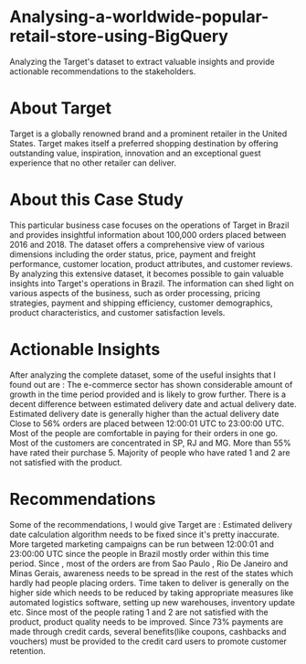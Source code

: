 # Analysing-a-worldwide-popular-retail-store-using-BigQuery
Analyzing the Target's dataset to extract valuable insights and provide actionable recommendations to the stakeholders.

# About Target
Target is a globally renowned brand and a prominent retailer in the United States. Target makes itself a preferred shopping destination by offering outstanding value, inspiration, innovation and an exceptional guest experience that no other retailer can deliver.

# About this Case Study
This particular business case focuses on the operations of Target in Brazil and provides insightful information about 100,000 orders placed between 2016 and 2018. The dataset offers a comprehensive view of various dimensions including the order status, price, payment and freight performance, customer location, product attributes, and customer reviews.
By analyzing this extensive dataset, it becomes possible to gain valuable insights into Target's operations in Brazil. The information can shed light on various aspects of the business, such as order processing, pricing strategies, payment and shipping efficiency, customer demographics, product characteristics, and customer satisfaction levels.

# Actionable Insights
After analyzing the complete dataset, some of the useful insights that I found out are :
The e-commerce sector has shown considerable amount of growth in the time period provided and is likely to grow further.
There is a decent difference between estimated delivery date and actual delivery date. Estimated delivery date is generally higher than the actual delivery
date
Close to 56% orders are placed between 12:00:01 UTC to 23:00:00 UTC.
Most of the people are comfortable in paying for their orders in one go.
Most of the customers are concentrated in SP, RJ and MG.
More than 55% have rated their purchase 5.
Majority of people who have rated 1 and 2 are not satisfied with the product.

# Recommendations
Some of the recommendations, I would give Target are :
Estimated delivery date calculation algorithm needs to be fixed since it's pretty inaccurate.
More targeted marketing campaigns can be run between 12:00:01 and 23:00:00 UTC since the people in Brazil mostly order within this time period.
Since , most of the orders are from Sao Paulo , Rio De Janeiro and Minas Gerais, awareness needs to be spread in the rest of the states which hardly had
people placing orders.
Time taken to deliver is generally on the higher side which needs to be reduced by taking appropriate measures like automated logistics software, setting up
new warehouses, inventory update etc.
Since most of the people rating 1 and 2 are not satisfied with the product, product quality needs to be improved.
Since 73% payments are made through credit cards, several benefits(like coupons, cashbacks and vouchers) must be provided to the credit card users to
promote customer retention.

